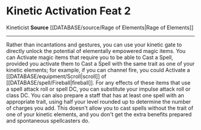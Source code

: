 ﻿---
feat: Kinetic Activation
id: '4187'
level: '2'
name: Kinetic Activation
rarity: Common
source: '[[DATABASE/source/Rage of Elements|Rage of Elements]]'
trait:
- '[[DATABASE/trait/Kineticist|Kineticist]]'
type: Feat

---
# Kinetic Activation <span class="item-type">Feat 2</span>

<span class="item-trait">Kineticist</span>
**Source** [[DATABASE/source/Rage of Elements|Rage of Elements]]

---
Rather than incantations and gestures, you can use your kinetic gate to directly unlock the potential of elementally empowered magic items. You can Activate magic items that require you to be able to Cast a Spell, provided you activate them to Cast a Spell with the same trait as one of your kinetic elements; for example, if you can channel fire, you could Activate a [[DATABASE/equipment/Scroll|scroll]] of [[DATABASE/spell/Fireball|fireball]]. For any effects of these items that use a spell attack roll or spell DC, you can substitute your impulse attack roll or class DC.
 You can also prepare a staff that has at least one spell with an appropriate trait, using half your level rounded up to determine the number of charges you add. This doesn't allow you to cast spells without the trait of one of your kinetic elements, and you don't get the extra benefits prepared and spontaneous spellcasters do.